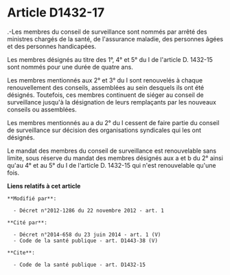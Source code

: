 # Article D1432-17

.-Les membres du conseil de surveillance sont nommés par arrêté des ministres chargés de la santé, de l'assurance maladie,
des personnes âgées et des personnes handicapées. 

Les membres désignés au titre des 1°, 4° et 5° du I de l'article D. 1432-15 sont nommés pour une durée de quatre ans. 

Les membres mentionnés aux 2° et 3° du I sont renouvelés à chaque renouvellement des conseils, assemblées au sein desquels
ils ont été désignés. Toutefois, ces membres continuent de siéger au conseil de surveillance jusqu'à la désignation de leurs
remplaçants par les nouveaux conseils ou assemblées. 

Les membres mentionnés au a du 2° du I cessent de faire partie du conseil de surveillance sur décision des organisations
syndicales qui les ont désignés. 

Le mandat des membres du conseil de surveillance est renouvelable sans limite, sous réserve du mandat des membres désignés
aux a et b du 2° ainsi qu'au 4° et au 5° du I de l'article D. 1432-15 qui n'est renouvelable qu'une fois.

**Liens relatifs à cet article**

	**Modifié par**:

	  - Décret n°2012-1286 du 22 novembre 2012 - art. 1

	**Cité par**:

	  - Décret n°2014-658 du 23 juin 2014 - art. 1 (V)
	  - Code de la santé publique - art. D1443-38 (V)

	**Cite**:

	  - Code de la santé publique - art. D1432-15
